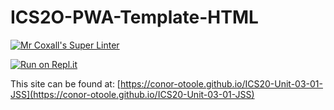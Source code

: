# ICS2O-PWA-Template-HTML

[![Mr Coxall's Super Linter](https://github.com/conor-otoole/ICS20-Unit-03-01-JSS/workflows/Mr%20Coxall's%20Super%20Linter/badge.svg)](https://github.com/conor-otoole/ICS20-Unit-03-01-JSS/actions/)

[![Run on Repl.it](https://repl.it/badge/github/conor-otoole/ICS20-Unit-03-01-JSS)](https://repl.it/github/conor-otoole/ICS20-Unit-03-01-JSS)

This site can be found at: [https://conor-otoole.github.io/ICS20-Unit-03-01-JSS](https://conor-otoole.github.io/ICS20-Unit-03-01-JSS)
